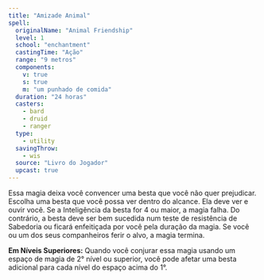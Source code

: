 ```yaml
---
title: "Amizade Animal"
spell:
  originalName: "Animal Friendship"
  level: 1
  school: "enchantment"
  castingTime: "Ação"
  range: "9 metros"
  components:
    v: true
    s: true
    m: "um punhado de comida"
  duration: "24 horas"
  casters:
    - bard
    - druid
    - ranger
  type:
    - utility
  savingThrow:
    - wis
  source: "Livro do Jogador"
  upcast: true
---
```


Essa magia deixa você convencer uma besta que você não quer prejudicar. Escolha uma besta que você possa ver dentro do alcance. Ela deve ver e ouvir você. Se a Inteligência da besta for 4 ou maior, a magia falha. Do contrário, a besta deve ser bem sucedida num teste de resistência de Sabedoria ou ficará enfeitiçada por você pela duração da magia. Se você ou um dos seus companheiros ferir o alvo, a magia termina.

**Em Níveis Superiores:** Quando você conjurar essa magia usando um espaço de magia de 2° nível ou superior, você pode afetar uma besta adicional para cada nível do espaço acima do 1°.
